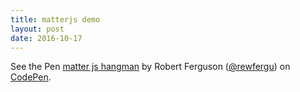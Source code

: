 ```yaml
---
title: matterjs demo
layout: post
date: 2016-10-17
---
```


<p data-height="636" data-theme-id="dark" data-slug-hash="Zpjvbp" data-default-tab="result" data-user="rewfergu" data-embed-version="2" class="codepen">See the Pen <a href="https://codepen.io/rewfergu/pen/Zpjvbp/">matter js hangman</a> by Robert Ferguson (<a href="http://codepen.io/rewfergu">@rewfergu</a>) on <a href="http://codepen.io">CodePen</a>.</p>
<script async src="//assets.codepen.io/assets/embed/ei.js"></script>